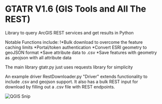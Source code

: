 # GTATR V1.6 (GIS Tools and All The REST)
Library to query ArcGIS REST services and get results in Python

Notable Functions include:
!*Bulk download to overcome the feature caching limits
*Portal/token authentication
*Convert ESRI geometry to geoJSON format
*Save attribute data to .csv
*Save features with geometry as .geojson with all attribute data

The main library gtatr.py just uses requests library for simplicity

An example driver RestDownloader.py "Driver" extends functionality to include .csv and geojson support. It also has a bulk REST input for download by filling out a .csv file with REST endpoints.

![QGIS Snip](https://github.com/pathutto/images/blob/master/QGIS_Snip1.PNG?raw=true)
